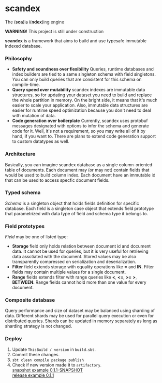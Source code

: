 # scandex
The (**sca**)la i(**ndex**)ing engine

**WARNING!** This project is still under construction

**scandex** is a framework that aims to build and use typesafe immutable indexed database.

### Philosophy

- **Safety and soundness over flexibility** Queries, runtime databases and index builders are tied to a same singleton schema with field singletons. You can only build queries that are consistent for this schema on compile-time.
- **Query speed over mutability** scandex indexes are immutable data structures, so for updating your dataset you need to build and replace the whole partition in memory. On the bright side, it means that it's much easier to scale your application. Also, immutable data structures are easier for runtime speed optimization because you don't need to deal with mutation of data.
- **Code generation over boilerplate** Currently, scandex uses protobuf messages designated with options to infer the schema and generate code for it. Well, it's not a requirement, so you may write all of it by hand, if you want to. There are plans to extend code generation support to custom datatypes as well.

### Architecture
Basically, you can imagine scandex database as a single column-oriented table of documents. Each document may (or may not) contain fields that would be used to build column index. Each document have an immutable id that can be used to access specfic document fields.

### Typed schema
_Schema_ is a singleton object that holds fields definition for specific database. Each field is a singleton case object that extends field prototype that parametrized with data type of field and schema type it belongs to.

### Field prototypes
_Field_ may be one of listed type:
- **Storage** field only holds relation between document id and document data. It cannot be used for queries, but it is very useful for retrieving data assotiated with the document. Stored values may be also transparently compressed on serialization and deserialization.
- **Filter** field extends storage with equality operations like **=** and **IN**. Filter fields may contain multiple values for a single document.
- **Range** fields extends filter with range queries like **<**, **<=**, **>=** **>**, **BETWEEN**. Range fields cannot hold more than one value for every document.

### Composite database
Query performance and size of dataset may be balanced using sharding of data. Different shards may be used for parallel query execution or even for distributed queries. Shards can be updated in memory separately as long as sharding strategy is not changed.

### Deploy
1. Update `ThisBuild / version` in `build.sbt`.
2. Commit these changes.
3. ```sbt clean compile package publish```
4. Check if new version made it to `artifactory`.  
[snapshot example 0.1.1-SNAPSHOT](http://artifactory.yandex.net/artifactory/yandex_vertis_snapshots/com/yandex/scandex-core_2.13/0.1.1-SNAPSHOT/)  
[release example 0.1.1](http://artifactory.yandex.net/artifactory/yandex_vertis_releases/com/yandex/scandex-core_2.13/0.1.1/)
